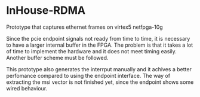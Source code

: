 InHouse-RDMA
============
Prototype that captures ethernet frames on virtex5 netfpga-10g

Since the pcie endpoint signals not ready from time to time, it is necessary to have a larger internal buffer in the FPGA. The problem is that it takes a lot of time to implement the hardware and it does not meet timing easily. Another buffer scheme must be followed.

This prototype also generates the interrput manually and it achives a better perfomance compared to using the endpoint interface. The way of extracting the msi vector is not finished yet, since the endpoint shows some wired behaviour.
